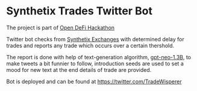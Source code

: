 # Synthetix Trades Twitter Bot

The project is part of [Open DeFi Hackathon](https://gitcoin.co/issue/snxgrants/open-defi-hackathon/4/100025662)

Twitter bot checks from [Synthetix Exchanges](https://thegraph.com/explorer/subgraph/synthetixio-team/synthetix-exchanges?selected=playground)
with determined delay for trades and reports any trade which occurs over a certain thershold.

The report is done with help of text-generation algorithm, [gpt-neo-1.3B](https://github.com/EleutherAI/gpt-neo), to make tweets a bit funnier to follow,
introduction seeds are used to set a mood for new text at the end details of trade are provided.

Bot is deployed and can be found at https://twitter.com/TradeWisperer
